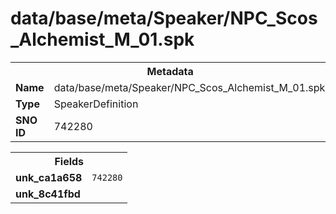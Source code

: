 <h1>data/base/meta/Speaker/NPC_Scos_Alchemist_M_01.spk</h1><table><tr><th colspan="100%">Metadata</th></tr><tr><td><b>Name</b></td><td>data/base/meta/Speaker/NPC_Scos_Alchemist_M_01.spk</td></tr><tr><td><b>Type</b></td><td>SpeakerDefinition</td></tr><tr><td><b>SNO ID</b></td><td>742280</td></tr></table>

<table><tr><th colspan="100%">Fields</th></tr><tr><td><b>unk_ca1a658</b></td><td><code>742280</code></td></tr><tr><td><b>unk_8c41fbd</b></td><td></td></tr></table>

